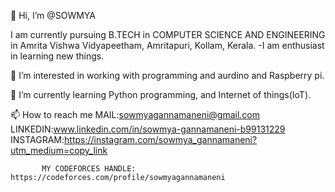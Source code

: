 👋 Hi, I’m @SOWMYA

I am currently pursuing B.TECH in COMPUTER SCIENCE AND ENGINEERING in Amrita Vishwa Vidyapeetham, Amritapuri, Kollam, Kerala. -I am enthusiast in learning new things.

👀 I’m interested in working with programming and aurdino and Raspberry pi.

🌱 I’m currently learning Python programming, and Internet of things(IoT).

📫 How to reach me MAIL:sowmyagannamaneni@gmail.com LINKEDIN:www.linkedin.com/in/sowmya-gannamaneni-b99131229 INSTAGRAM:https://instagram.com/sowmya_gannamaneni?utm_medium=copy_link

           MY CODEFORCES HANDLE:  https://codeforces.com/profile/sowmyagannamaneni

